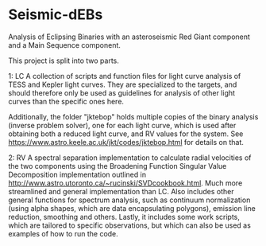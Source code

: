 # Seismic-dEBs
Analysis of Eclipsing Binaries with an asteroseismic Red Giant component and a Main Sequence component.

This project is split into two parts.

1: LC
A collection of scripts and function files for light curve analysis of TESS and Kepler light curves. They are specialized to the targets, and should therefore only be
used as guidelines for analysis of other light curves than the specific ones here.

Additionally, the folder "jktebop" holds multiple copies of the binary analysis (inverse problem solver), one for each light curve, which is used after obtaining both a reduced
light curve, and RV values for the system. 
See https://www.astro.keele.ac.uk/jkt/codes/jktebop.html for details on that.

2: RV
A spectral separation implementation to calculate radial velocities of the two components using the Broadening Function Singular Value Decomposition implementation outlined
in http://www.astro.utoronto.ca/~rucinski/SVDcookbook.html. Much more streamlined and general implementation than LC.
Also includes other general functions for spectrum analysis, such as continuum normalization (using alpha shapes, which are data encapsulating polygons), emission line reduction,
smoothing and others. Lastly, it includes some work scripts, which are tailored to specific observations, but which can also be used as examples of how to run the code.
